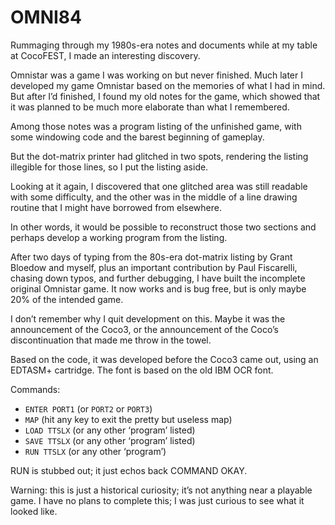 OMNI84
==========

Rummaging through my 1980s-era notes and documents while at my table at CocoFEST, I made an interesting discovery.

Omnistar was a game I was working on but never finished.  Much later I developed my game Omnistar based on the
memories of what I had in mind.  But after I’d finished, I found my old notes for the game, which showed that it was
planned to be much more elaborate than what I remembered.

Among those notes was a program listing of the unfinished game, with some windowing code and the barest beginning of gameplay.

But the dot-matrix printer had glitched in two spots, rendering the listing illegible for those lines, so I put the listing aside.

Looking at it again, I discovered that one glitched area was still readable with some difficulty, and the other was in the middle of
a line drawing routine that I might have borrowed from elsewhere.

In other words, it would be possible to reconstruct those two sections and perhaps develop a working program from the listing.

After two days of typing from the 80s-era dot-matrix listing by Grant Bloedow and myself, plus an important contribution by Paul
Fiscarelli, chasing down typos, and further debugging, I have built the incomplete original Omnistar game. It now works and is bug
free, but is only maybe 20% of the intended game.

I don’t remember why I quit development on this.  Maybe it was the announcement of the Coco3, or the announcement of the Coco’s discontinuation that made me throw in the towel.

Based on the code, it was developed before the Coco3 came out, using an EDTASM+ cartridge.  The font is based on the old IBM OCR font.

Commands:

* `ENTER PORT1` (or `PORT2` or `PORT3`)
* `MAP` (hit any key to exit the pretty but useless map)
* `LOAD TTSLX` (or any other ‘program’ listed)
* `SAVE TTSLX` (or any other ‘program’ listed)
* `RUN TTSLX` (or any other ‘program’)

RUN is stubbed out; it just echos back COMMAND OKAY.

Warning: this is just a historical curiosity; it’s not anything near a playable game.
I have no plans to complete this; I was just curious to see what it looked like.
